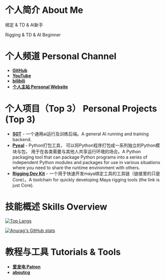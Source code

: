 # 个人简介 About Me

绑定 & TD & AI新手

Rigging & TD & AI Beginner

# 个人频道 Personal Channel

* [**GitHub**](https://github.com/cpcgskill/cpcgskill)
* [**YouTube**](https://www.youtube.com/channel/UC6TrVxb3-mEMTQbzxgdFS5A)
* [**bilibili**](https://space.bilibili.com/351598127)
* [**个人主站 Personal Website**](https://www.bennyhuo.com)

# 个人项目（Top 3） Personal Projects (Top 3)

* [**SGT**](https://github.com/cpcgskill/sgt) - 一个通用ai运行及训练后端。A general AI running and training backend.
* [**Pyeal**](https://github.com/cpcgskill/pyeal) - Python打包工具， 可以将Python程序打包成一系列独立的Python模块与包， 用于在各类需要与其他人共享运行环境的场合。A Python packaging tool that can package Python programs into a series of independent Python modules and packages for use in various situations where you need to share the runtime environment with others.
* [**Rigging Dev Kit**](https://github.com/cpcgskill/maya_rig_core) - 一个用于快速开发maya绑定工具的工具链（链接里的只是Core）。A toolchain for quickly developing Maya rigging tools (the link is just Core). 


# 技能概述 Skills Overview

[![Top Langs](https://github-readme-stats.vercel.app/api/top-langs/?username=cpcgskill&hide=HTML,css,php&layout=compact&show_icons=true)](https://github.com/anuraghazra/github-readme-stats)

[![Anurag's GitHub stats](https://github-readme-stats.vercel.app/api?username=cpcgskill&show_icons=true)](https://github.com/anuraghazra/github-readme-stats)

# 教程与工具 Tutorials & Tools

* [**爱发电 Patron**](https://afdian.net/a/Phantom_of_the_Cang)
* [**aboutcg**](https://www.aboutcg.org/teacher/54335)